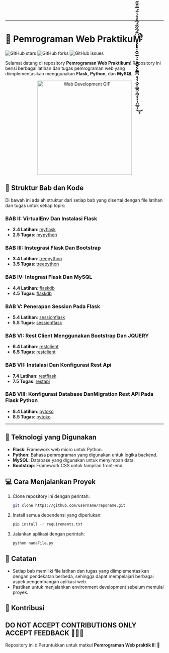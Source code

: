 
---

# 🚀 Pemrograman Web PraktikuM̷̧̢̢̛͎̭͖̰͕̖̠̥̮̗̗̬̳̪̠͉͉̖̬͕͇̯͕̻̝͓͓̩̤̲̼͎͆̈́̂͂͊́̑̒̽̾̈́̅̈̐͊̿̈̂͌̈́̏̈́̅͗̎̑̅̈́̽̓̍̈́͐̐͛̿̈́̅́̈́͊͘̕̚͜͝͠͠ͅ

![GitHub stars](https://img.shields.io/github/stars/ZidanAlfianMubarok/Pemrograman-Web-Praktikum?style=social)
![GitHub forks](https://img.shields.io/github/forks/ZidanAlfianMubarok/Pemrograman-Web-Praktikum?style=social)
![GitHub issues](https://img.shields.io/github/issues/ZidanAlfianMubarok/Pemrograman-Web-Praktikum)

Selamat datang di repository **Pemrograman Web Praktikum**! Repository ini berisi berbagai latihan dan tugas pemrograman web yang diimplementasikan menggunakan **Flask**, **Python**, dan **MySQL**.

<div align="center">
    <img src="https://i.giphy.com/media/v1.Y2lkPTc5MGI3NjExMGFyeXg4c3hyMWY3MGI1dTRnM2tpMTM4bHR6eGlrMTN2MDF5Ync3bCZlcD12MV9pbnRlcm5hbF9naWZfYnlfaWQmY3Q9Zw/rhZr8u3cvxe0ksf1ej/giphy.gif" alt="Web Development GIF" width="300"/>
</div>

## 📂 Struktur Bab dan Kode

Di bawah ini adalah struktur dari setiap bab yang disertai dengan file latihan dan tugas untuk setiap topik:

### **BAB II**: VirtualEnv Dan Instalasi Flask
- **2.4 Latihan**: [myflask](./myflask)
- **2.5 Tugas**: [mypython](./mypython)

### **BAB III**: Instegrasi Flask Dan Bootstrap
- **3.4 Latihan**: [treepython](./treepython)
- **3.5 Tugas**: [treepython](./treepython)

### **BAB IV**: Integrasi Flask Dan MySQL
- **4.4 Latihan**: [flaskdb](./flaskdb)
- **4.5 Tugas**: [flaskdb](./flaskdb)

### **BAB V**: Penerapan Session Pada Flask
- **5.4 Latihan**: [sessionflask](./sessionflask)
- **5.5 Tugas**: [sessionflask](./sessionflask)

### **BAB VI**: Rest Client Menggunakan Bootstrap Dan JQUERY
- **6.4 Latihan**: [restclient](./laragon/bin/apache/htdocs/restclient)
- **6.5 Tugas**: [restclient](./laragon/bin/apache/htdocs/restclient)

### **BAB VII**: Instalasi Dan Konfigurasi Rest Api
- **7.4 Latihan**: [restflask](./restflask)
- **7.5 Tugas**: [restapi](./restapi)

### **BAB VIII**: Konfigurasi Database DanMigration Rest API Pada Flask Python
- **8.4 Latihan**: [pytoko](./pytoko)
- **8.5 Tugas**: [pytoko](./pytoko)

---

## 🔧 Teknologi yang Digunakan

- **Flask**: Framework web micro untuk Python.
- **Python**: Bahasa pemrograman yang digunakan untuk logika backend.
- **MySQL**: Database yang digunakan untuk menyimpan data.
- **Bootstrap**: Framework CSS untuk tampilan front-end.

## 💻 Cara Menjalankan Proyek

1. Clone repository ini dengan perintah:
   ```bash
   git clone https://github.com/username/reponame.git
   ```
2. Install semua dependensi yang diperlukan:
   ```bash
   pip install -r requirements.txt
   ```
3. Jalankan aplikasi dengan perintah:
   ```bash
   python namaFile.py
   ```

## 📝 Catatan

- Setiap bab memiliki file latihan dan tugas yang diimplementasikan dengan pendekatan berbeda, sehingga dapat mempelajari berbagai aspek pengembangan aplikasi web.
- Pastikan untuk menjalankan environment development sebelum memulai proyek.

## 🤝 Kontribusi

DO NOT ACCEPT CONTRIBUTIONS ONLY ACCEPT FEEDBACK 🙋🏻‍♂️
---

Repository ini diPeruntukkan untuk matkul **Pemrograman Web praktik II**! 🎉

